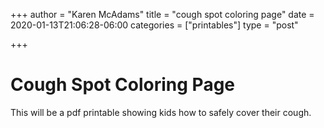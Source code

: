 +++
author = "Karen McAdams"
title = "cough spot coloring page"
date = 2020-01-13T21:06:28-06:00
categories = ["printables"]
type = "post"

+++

# Cough Spot Coloring Page

This will be a pdf printable showing kids how to safely cover their cough.